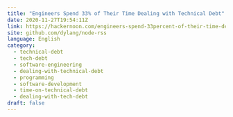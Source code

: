 ```yaml
---
title: "Engineers Spend 33% of Their Time Dealing with Technical Debt"
date: 2020-11-27T19:54:11Z
link: https://hackernoon.com/engineers-spend-33percent-of-their-time-dealing-with-technical-debt-ze1p3wft?source=rss&utm_medium=RSS&utm_source=news.12bit.vn
site: github.com/dylang/node-rss
language: English
category:
  - technical-debt
  - tech-debt
  - software-engineering
  - dealing-with-technical-debt
  - programming
  - software-development
  - time-on-technical-debt
  - dealing-with-tech-debt
draft: false
---
```


